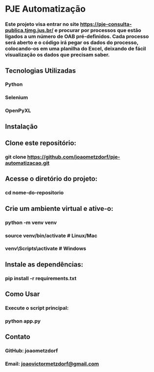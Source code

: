 # PJE Automatização

### Este projeto visa entrar no site https://pje-consulta-publica.tjmg.jus.br/ e procurar por processos que estão ligados a um número de OAB pré-definidos. Cada processo será aberto e o código irá pegar os dados do processo, colocando-os em uma planilha do Excel, deixando de fácil visualização os dados que precisam saber.

## Tecnologias Utilizadas

### Python

### Selenium

### OpenPyXL

## Instalação

## Clone este repositório:

### git clone https://github.com/joaometzdorf/pje-automatizacao.git

## Acesse o diretório do projeto:

### cd nome-do-repositorio

## Crie um ambiente virtual e ative-o:

### python -m venv venv
### source venv/bin/activate # Linux/Mac
### venv\Scripts\activate # Windows

## Instale as dependências:

### pip install -r requirements.txt

## Como Usar

### Execute o script principal:

### python app.py

## Contato

### GitHub: joaometzdorf

### Email: joaovictormetzdorf@gmail.com
